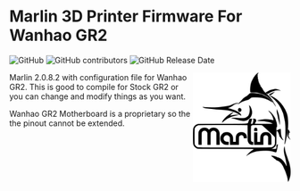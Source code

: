 # Marlin 3D Printer Firmware For Wanhao GR2

![GitHub](https://img.shields.io/github/license/marlinfirmware/marlin.svg)
![GitHub contributors](https://img.shields.io/github/contributors/marlinfirmware/marlin.svg)
![GitHub Release Date](https://img.shields.io/github/release-date/marlinfirmware/marlin.svg)


<img align="right" width=175 src="buildroot/share/pixmaps/logo/marlin-250.png" />

Marlin 2.0.8.2 with configuration file for Wanhao GR2. This is good to compile for Stock GR2 or you can change and modify things
as you want.

Wanhao GR2 Motherboard is a proprietary so the the pinout cannot be extended.